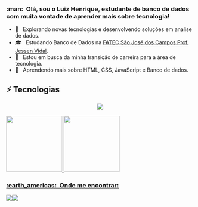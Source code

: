 
<h3> :man: &nbsp;Olá, sou o Luiz Henrique, estudante de banco de dados com muita vontade de aprender mais sobre tecnologia! </h3>

- 🤔 &nbsp; Explorando novas tecnologias e desenvolvendo soluções em analise de dados.
- 🎓 &nbsp; Estudando Banco de Dados na <a href=https://fatecsjc-prd.azurewebsites.net>FATEC São José dos Campos Prof. Jessen Vidal</a>.
- 💼 &nbsp; Estou em busca da minha transição de carreira para a área de tecnologia.
- 🌱 &nbsp; Aprendendo mais sobre HTML, CSS, JavaScript e Banco de dados.


## ⚡ Tecnologias

<div align="center">
  <img src="https://skillicons.dev/icons?i=html,css,js,github"></img>
</div>
  
<br>
           


          
          
          
<div>
<a href="(https://github.com/hberti97)">
<img height="150em" src="https://github-readme-stats.vercel.app/api/top-langs/?username=hberti97&layout=compact&langs_count=7&theme=dracula"/>
<img height=150em" src="https://github-readme-stats.vercel.app/api?username=hberti97&show_icons=true&theme=dracula&include_all_commits=true&count_private=true"/>
</div>

<h3> :earth_americas: &nbsp;Onde me encontrar: </h3> 

<a href = "mailto:hberti@outlook.com"><img src="https://img.shields.io/badge/Gmail-D14836?style=for-the-badge&logo=gmail&logoColor=white" target="_blank"></a><a href="https://www.linkedin.com/in/luiz-henrique-berti-235a7a19b/" target="_blank"><img src="https://img.shields.io/badge/-LinkedIn-%230077B5?style=for-the-badge&logo=linkedin&logoColor=white" target="_blank"></a>
